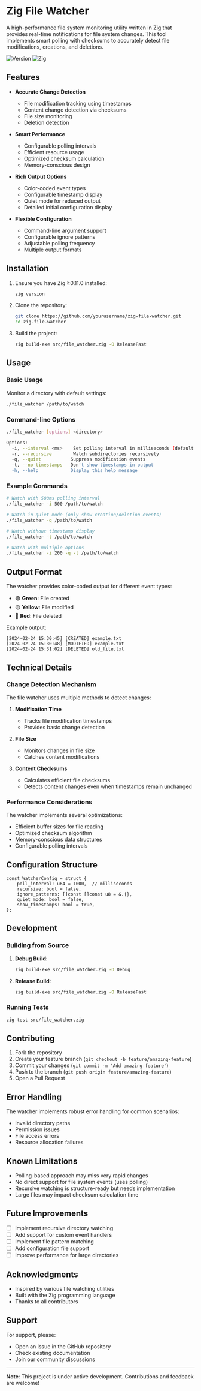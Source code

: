 # Zig File Watcher

A high-performance file system monitoring utility written in Zig that provides real-time notifications for file system changes. This tool implements smart polling with checksums to accurately detect file modifications, creations, and deletions.

![Version](https://img.shields.io/badge/version-1.0.0-blue.svg)
![Zig](https://img.shields.io/badge/zig-%3E%3D0.11.0-orange.svg)

## Features

- **Accurate Change Detection**
  - File modification tracking using timestamps
  - Content change detection via checksums
  - File size monitoring
  - Deletion detection
  
- **Smart Performance**
  - Configurable polling intervals
  - Efficient resource usage
  - Optimized checksum calculation
  - Memory-conscious design

- **Rich Output Options**
  - Color-coded event types
  - Configurable timestamp display
  - Quiet mode for reduced output
  - Detailed initial configuration display

- **Flexible Configuration**
  - Command-line argument support
  - Configurable ignore patterns
  - Adjustable polling frequency
  - Multiple output formats

## Installation

1. Ensure you have Zig ≥0.11.0 installed:
   ```bash
   zig version
   ```

2. Clone the repository:
   ```bash
   git clone https://github.com/yourusername/zig-file-watcher.git
   cd zig-file-watcher
   ```

3. Build the project:
   ```bash
   zig build-exe src/file_watcher.zig -O ReleaseFast
   ```

## Usage

### Basic Usage

Monitor a directory with default settings:
```bash
./file_watcher /path/to/watch
```

### Command-line Options

```bash
./file_watcher [options] <directory>

Options:
  -i, --interval <ms>    Set polling interval in milliseconds (default: 1000)
  -r, --recursive        Watch subdirectories recursively
  -q, --quiet           Suppress modification events
  -t, --no-timestamps   Don't show timestamps in output
  -h, --help            Display this help message
```

### Example Commands

```bash
# Watch with 500ms polling interval
./file_watcher -i 500 /path/to/watch

# Watch in quiet mode (only show creation/deletion events)
./file_watcher -q /path/to/watch

# Watch without timestamp display
./file_watcher -t /path/to/watch

# Watch with multiple options
./file_watcher -i 200 -q -t /path/to/watch
```

## Output Format

The watcher provides color-coded output for different event types:

- 🟢 **Green**: File created
- 🟡 **Yellow**: File modified
- 🔴 **Red**: File deleted

Example output:
```
[2024-02-24 15:30:45] [CREATED] example.txt
[2024-02-24 15:30:48] [MODIFIED] example.txt
[2024-02-24 15:31:02] [DELETED] old_file.txt
```

## Technical Details

### Change Detection Mechanism

The file watcher uses multiple methods to detect changes:

1. **Modification Time**
   - Tracks file modification timestamps
   - Provides basic change detection

2. **File Size**
   - Monitors changes in file size
   - Catches content modifications

3. **Content Checksums**
   - Calculates efficient file checksums
   - Detects content changes even when timestamps remain unchanged

### Performance Considerations

The watcher implements several optimizations:

- Efficient buffer sizes for file reading
- Optimized checksum algorithm
- Memory-conscious data structures
- Configurable polling intervals

## Configuration Structure

```zig
const WatcherConfig = struct {
    poll_interval: u64 = 1000,  // milliseconds
    recursive: bool = false,
    ignore_patterns: []const []const u8 = &.{},
    quiet_mode: bool = false,
    show_timestamps: bool = true,
};
```

## Development

### Building from Source

1. **Debug Build**:
   ```bash
   zig build-exe src/file_watcher.zig -O Debug
   ```

2. **Release Build**:
   ```bash
   zig build-exe src/file_watcher.zig -O ReleaseFast
   ```

### Running Tests

```bash
zig test src/file_watcher.zig
```

## Contributing

1. Fork the repository
2. Create your feature branch (`git checkout -b feature/amazing-feature`)
3. Commit your changes (`git commit -m 'Add amazing feature'`)
4. Push to the branch (`git push origin feature/amazing-feature`)
5. Open a Pull Request

## Error Handling

The watcher implements robust error handling for common scenarios:

- Invalid directory paths
- Permission issues
- File access errors
- Resource allocation failures

## Known Limitations

- Polling-based approach may miss very rapid changes
- No direct support for file system events (uses polling)
- Recursive watching is structure-ready but needs implementation
- Large files may impact checksum calculation time

## Future Improvements

- [ ] Implement recursive directory watching
- [ ] Add support for custom event handlers
- [ ] Implement file pattern matching
- [ ] Add configuration file support
- [ ] Improve performance for large directories

## Acknowledgments

- Inspired by various file watching utilities
- Built with the Zig programming language
- Thanks to all contributors

## Support

For support, please:
- Open an issue in the GitHub repository
- Check existing documentation
- Join our community discussions

---

**Note**: This project is under active development. Contributions and feedback are welcome!